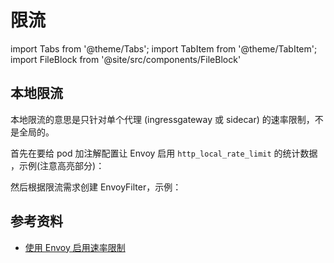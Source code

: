 # 限流

import Tabs from '@theme/Tabs';
import TabItem from '@theme/TabItem';
import FileBlock from '@site/src/components/FileBlock'

## 本地限流

本地限流的意思是只针对单个代理 (ingressgateway 或 sidecar) 的速率限制，不是全局的。

首先在要给 pod 加注解配置让 Envoy 启用 `http_local_rate_limit` 的统计数据 ，示例(注意高亮部分)：

<FileBlock showLineNumbers file="envoyfilter/rate-limit/productpage-enable-http-local-rate-limit-proxy-config.yaml" />

然后根据限流需求创建 EnvoyFilter，示例：

<Tabs>
  <TabItem value="ratelimit-workload" label="限制某个 workload 的 QPS">
    <FileBlock showLineNumbers showFileName file="envoyfilter/rate-limit/local-ratelimit-workload.yaml" />
  </TabItem>

  <TabItem value="ratelimit-port" label="限制某个 workload 的某个端口的 QPS">
    <FileBlock showLineNumbers showFileName file="envoyfilter/rate-limit/local-ratelimit-port.yaml" />
  </TabItem>
</Tabs>


## 参考资料

* [使用 Envoy 启用速率限制](https://istio.io/latest/zh/docs/tasks/policy-enforcement/rate-limit/)

